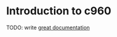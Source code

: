 # Introduction to c960

TODO: write [great documentation](http://jacobian.org/writing/what-to-write/)
